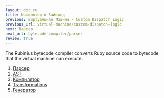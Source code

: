 ```yaml
---
layout: doc_ru
title: Комилятор в Байткод
previous: Виртуальная Машина - Custom Dispatch Logic
previous_url: virtual-machine/custom-dispatch-logic
next: Парсер
next_url: bytecode-compiler/parser
review: true
---
```


The Rubinius bytecode compiler converts Ruby source code to bytecode that the
virtual machine can execute.

1. [Парсер](/doc/en/bytecode-compiler/parser/)
1. [AST](/doc/en/bytecode-compiler/ast/)
1. [Компилятор](/doc/en/bytecode-compiler/compiler/)
1. [Transformations](/doc/en/bytecode-compiler/transformations/)
1. [Генератор](/doc/en/bytecode-compiler/generator/)
